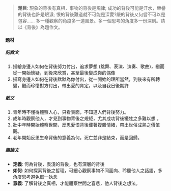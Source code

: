 > **題目**:
> 現象的背後有真相，事物的背後是規律; 成功的背後可能是汗水，榮譽的背後也許是眼淚; 恨的背後難道就不可能是深愛?嚴的背後又何嘗不可以是包容…… 多一種觀察的角度多一道風景。多一個思考的角度多一份深刻。請以《背後》為題作文。

#### 題材
##### 記敘文
1. 描繪身邊人如何在背後努力付出，追求夢想 (跳舞、表演、演奏、歌曲)，繼而從一開始懷疑，到後來欣賞，甚至最後變成你的偶像
2. 描寫身邊人如何在背後默默為你付出，從一開始的理所當然，到後來有所轉變，繼而珍惜對方付出，帶出愛的肯定，以及自我日後期許

##### 散文
1. 青年時不懂得體察人心，只看表面，不知道人們背後努力。
2. 成年時觀察他人，才見到事物背後之規矩，尤其成功背後犧牲之多難以想 。
3. 壯中年時開始體察世間，反思愛恨背後藏著複雜情緒，帶出世俗成熟之價值觀。
4. 老年開始反思生命背後的意義為何，死亡並非是結束，而是回歸。

##### 議論文
- **定義**: 何為背後，表淺的背後，也有深層的背後
- **如何**: 如何探索背後之哲理，可細心觀察事物不同面向、聆聽他人之話語，多角度思考避免單一執念
- **意義**: 了解背後之真相，才能體察世間之喜悲，他人背後之想法。
